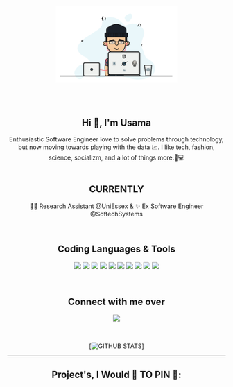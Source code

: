 <p align="center">
  <br><img src="https://github.com/usama-akram-gt/portfolio/blob/main/Developer.gif" width="280px"><br><br>
</p>
<br>
<div align="center">
<h2 align="center">Hi 👋, I'm Usama</h1>
Enthusiastic Software Engineer love to solve problems through technology, but now moving towards playing with the data 📈. I like tech, fashion, science, socializm, and a lot of things more.🧾💻
</div>

<br>
<div align="center">

<h2 align="center"> CURRENTLY </h1>

 👨‍💻 Research Assistant @UniEssex  &   ✨ Ex Software Engineer @SoftechSystems

</div>


<br>
<div align="center">

<h2 align="center"> Coding Languages & Tools </h1>
<p align="center">
    <img src="https://img.shields.io/badge/Python-14354C?style=for-the-badge&logo=python&logoColor=white"/>
    <img src="https://www.mathworks.com/matlabcentral/images/matlab-file-exchange.svg"/>
    <img src="https://www.mathworks.com/matlabcentral/images/matlab-file-exchange.svg"/>
    <img src="https://img.shields.io/badge/node.js%20-%2343853D.svg?&style=for-the-badge&logo=node.js&logoColor=white"/>  
    <img src="https://img.shields.io/badge/laravel%20-%23323330.svg?&style=for-the-badge&logo=laravel&logoColor=red"/>  
    <img src="https://img.shields.io/badge/laravel%20-%23323330.svg?&style=for-the-badge&logo=tensorflow&logoColor=red"/>  
    <img src="https://img.shields.io/badge/Amazon_AWS-232F3E?style=for-the-badge&logo=amazon-aws&logoColor=white"/>
    <img src="https://img.shields.io/badge/Microsoft_Excel-217346?style=for-the-badge&logo=microsoft-excel&logoColor=white"/>
    <img src="https://img.shields.io/badge/Tableau-E97627?style=for-the-badge&logo=Tableau&logoColor=white"/>
    <img src="https://img.shields.io/badge/TensorFlow-FF6F00?style=for-the-badge&logo=tensorflow&logoColor=white"/>
</p>
</div>
<br>


<div align="center">

<h2 align="center"> Connect with me over </h1>
<p align="center">
    <img src="https://img.shields.io/badge/LinkedIn-0077B5?style=for-the-badge&logo=linkedin&logoColor=white"/>
</p>
</div>


<br>
<div align="center">

[![GITHUB STATS](https://github-readme-stats.vercel.app/api?username=usama-akram-gt&show_icons=true&theme=dark&hide=contribs,prs,issues)]

</div>

---

<h2 align="center">Project's, I Would 💖 TO PIN 📌:</h2>

